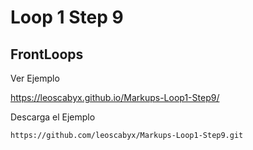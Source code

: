 # Loop 1 Step 9

## FrontLoops



Ver Ejemplo

<https://leoscabyx.github.io/Markups-Loop1-Step9/>

Descarga el Ejemplo

```
https://github.com/leoscabyx/Markups-Loop1-Step9.git